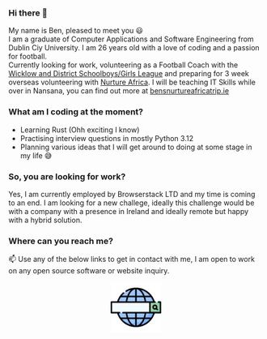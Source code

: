 ### Hi there 👋   
My name is Ben, pleased to meet you :smiley:  
I am a graduate of Computer Applications and Software Engineering from Dublin Ciy University. I am 26 years old with a love of coding and a passion for football.  
Currently looking for work, volunteering as a Football Coach with the [Wicklow and District Schoolboys/Girls League](http://www.wdsl.ie) and preparing for 3 week overseas volunteering with [Nurture Africa](https://nurtureafrica.ie). I will be teaching IT Skills while over in Nansana, you can find out more at [bensnurtureafricatrip.ie](https://bensnurtureafricatrip.com)
  
### What am I coding at the moment?
- Learning Rust (Ohh exciting I know)
- Practising interview questions in mostly Python 3.12
- Planning various ideas that I will get around to doing at some stage in my life 😅  

### So, you are looking for work?
Yes, I am currently employed by Browserstack LTD and my time is coming to an end. I am looking for a new challege, ideally this challenge would be with a company with a presence in Ireland and ideally remote but happy with a hybrid solution.
  
### Where can you reach me?
📫 Use any of the below links to get in contact with me, I am open to work on any open source software or website inquiry.  

<p align="center">
  <a href="https://benjimanclarke.ie"><img src="web-search-engine.png" alt="website icon" width="100" style="padding-right:20; padding-left: 100"/></a>
</p>
<!--
**benji2512/benji2512** is a ✨ _special_ ✨ repository because its `README.md` (this file) appears on your GitHub profile.

Here are some ideas to get you started:
- 👯 I’m looking to collaborate on ...
- 🤔 I’m looking for help with ...
- 💬 Ask me about ...
- 📫 How to reach me: ...
- 😄 Pronouns: ...
- ⚡ Fun fact: ...
-->

